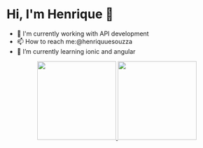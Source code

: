 # Hi, I'm Henrique 👋

- 🔭 I'm currently working with API development
- 📫 How to reach me:@henriquuesouzza
- 🌱 I’m currently learning ionic and angular

<div align="center">
  <a href="https://github.com/rafaballerini">
  <img height="180em" src="https://github-readme-stats.vercel.app/api?username=HenriquueSouzza&show_icons=true&theme=dracula&include_all_commits=true&count_private=true"/>
  <img height="180em" src="https://github-readme-stats.vercel.app/api/top-langs/?username=HenriquueSouzza&layout=compact&langs_count=7&theme=dracula"/>
</div>
